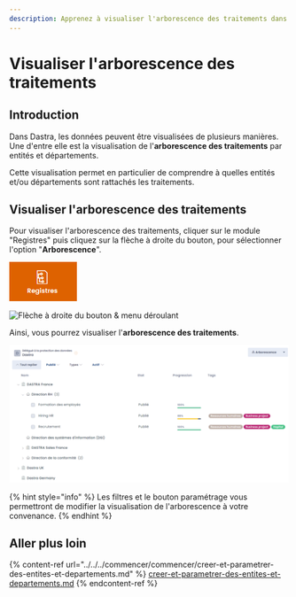 ```yaml
---
description: Apprenez à visualiser l'arborescence des traitements dans Dastra.
---
```


# Visualiser l'arborescence des traitements

## Introduction

Dans Dastra, les données peuvent être visualisées de plusieurs manières. Une d'entre elle est la visualisation de l'**arborescence des traitements** par entités et départements.

Cette visualisation permet en particulier de comprendre à quelles entités et/ou départements sont rattachés les traitements.

## Visualiser l'arborescence des traitements

Pour visualiser l'arborescence des traitements, cliquer sur le module "Registres" puis  cliquez sur la flèche à droite du bouton, pour sélectionner l'option "**Arborescence**".

![Module "Registres"](<../../../.gitbook/assets/image (252).png>)

![Flèche à droite du bouton & menu déroulant](<../../../.gitbook/assets/Capture web\_4-5-2022\_95947\_app.dastra.eu.jpeg>)

Ainsi, vous pourrez visualiser l'**arborescence des traitements**.

![L'arborescence des traitements dans Dastra](<../../../.gitbook/assets/image (115).png>)

{% hint style="info" %}
Les filtres et le bouton paramétrage vous permettront de modifier la visualisation de l'arborescence à votre convenance.
{% endhint %}

## Aller plus loin

{% content-ref url="../../../commencer/commencer/creer-et-parametrer-des-entites-et-departements.md" %}
[creer-et-parametrer-des-entites-et-departements.md](../../../commencer/commencer/creer-et-parametrer-des-entites-et-departements.md)
{% endcontent-ref %}

